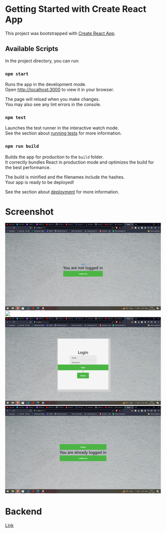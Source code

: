 # Getting Started with Create React App

This project was bootstrapped with [Create React App](https://github.com/facebook/create-react-app).

## Available Scripts

In the project directory, you can run:

### `npm start`

Runs the app in the development mode.\
Open [http://localhost:3000](http://localhost:3000) to view it in your browser.

The page will reload when you make changes.\
You may also see any lint errors in the console.

### `npm test`

Launches the test runner in the interactive watch mode.\
See the section about [running tests](https://facebook.github.io/create-react-app/docs/running-tests) for more information.

### `npm run build`

Builds the app for production to the `build` folder.\
It correctly bundles React in production mode and optimizes the build for the best performance.

The build is minified and the filenames include the hashes.\
Your app is ready to be deployed!

See the section about [deployment](https://facebook.github.io/create-react-app/docs/deployment) for more information.
# Screenshot
![](https://github.com/Devanshurai111/Frontend-xenon/blob/master/Screenshot%20(21).png)
![]((https://github.com/Devanshurai111/Frontend-xenon/blob/master/Screenshot%20(22).png))
![](https://github.com/Devanshurai111/Frontend-xenon/blob/master/Screenshot%20(23).png)
![](https://github.com/Devanshurai111/Frontend-xenon/blob/master/Screenshot%20(24).png)
# Backend
[Link](https://github.com/Devanshurai111/Backend-Xenon)
